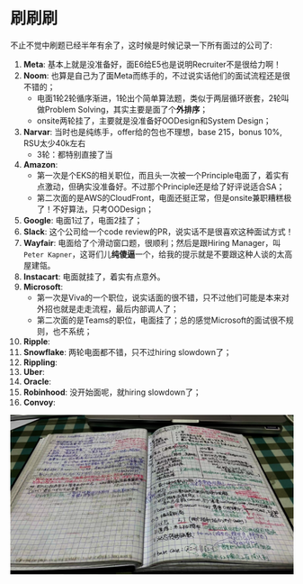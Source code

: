 # 刷刷刷

不止不觉中刷题已经半年有余了，这时候是时候记录一下所有面过的公司了:
1. **Meta**: 基本上就是没准备好，面E6给E5也是说明Recruiter不是很给力啊！
1. **Noom**: 也算是自己为了面Meta而练手的，不过说实话他们的面试流程还是很不错的；
    * 电面1轮2轮循序渐进，1轮出个简单算法题，类似于两层循环嵌套，2轮叫做Problem Solving，其实主要是面了个**外排序**；
    * onsite两轮挂了，主要就是没准备好OODesign和System Design；
1. **Narvar**: 当时也是纯练手，offer给的包也不理想，base 215，bonus 10%, RSU太少40k左右
    * 3轮：都特别直接了当
1. **Amazon**:
    * 第一次是个EKS的相关职位，而且头一次被一个Principle电面了，着实有点激动，但确实没准备好。不过那个Principle还是给了好评说适合SA；
    * 第二次面的是AWS的CloudFront，电面还挺正常，但是onsite兼职糟糕极了！不好算法，只考OODesign；
1. **Google**: 电面1过了，电面2挂了；
1. **Slack**: 这个公司给一个code review的PR，说实话不是很喜欢这种面试方式！
1. **Wayfair**: 电面给了个滑动窗口题，很顺利；然后是跟Hiring Manager，叫`Peter Kapner`，这哥们儿**纯傻逼**一个，给我的提示就是不要跟这种人谈的太高屋建瓴。
1. **Instacart**: 电面就挂了，着实有点意外。
1. **Microsoft**: 
    * 第一次是Viva的一个职位，说实话面的很不错，只不过他们可能是本来对外招也就是走走流程，最后内部调人了；
    * 第二次面的是Teams的职位，电面挂了；总的感觉Microsoft的面试很不规则，也不系统；
1. **Ripple**:
1. **Snowflake**: 两轮电面都不错，只不过hiring slowdown了；
1. **Rippling**:
1. **Uber**:
1. **Oracle**:
1. **Robinhood**: 没开始面呢，就hiring slowdown了；
1. **Convoy**:

![](./pictures/cover.png)